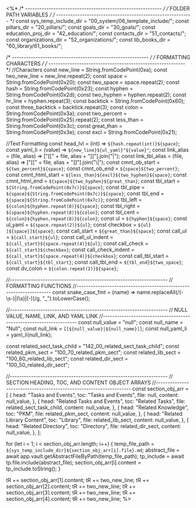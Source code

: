 <%*
/* ---------------------------------------------------------- */
/*                    FOLDER PATH VARIABLES                   */
/* ---------------------------------------------------------- */
const sys_temp_include_dir = "00_system/06_template_include/";
const pillars_dir = "20_pillars/";
const goals_dir = "30_goals/";
const education_proj_dir = "42_education/";
const contacts_dir = "51_contacts/";
const organizations_dir = "52_organizations/";
const lib_books_dir = "60_library/61_books/";

/* ---------------------------------------------------------- */
/*                    FORMATTING CHARACTERS                   */
/* ---------------------------------------------------------- */
//Characters
const new_line = String.fromCodePoint(0xa);
const two_new_line = new_line.repeat(2);
const space = String.fromCodePoint(0x20);
const two_space = space.repeat(2);
const hash = String.fromCodePoint(0x23);
const hyphen = String.fromCodePoint(0x2d);
const two_hyphen = hyphen.repeat(2);
const hr_line = hyphen.repeat(3);
const backtick = String.fromCodePoint(0x60);
const three_backtick = backtick.repeat(3);
const colon = String.fromCodePoint(0x3a);
const two_percent = String.fromCodePoint(0x25).repeat(2);
const less_than = String.fromCodePoint(0x3c);
const great_than = String.fromCodePoint(0x3e);
const excl = String.fromCodePoint(0x21);

//Text Formatting
const head_lvl = (int) => `${hash.repeat(int)}${space}`;
const yaml_li = (value) => `${new_line}${ul_yaml}"${value}"`;
const link_alias = (file, alias) => ["[[" + file, alias + "]]"].join("|");
const link_tbl_alias = (file, alias) => ["[[" + file, alias + "]]"].join("\\|");
const cmnt_ob_start = `${two_percent}${space}`;
const cmnt_ob_end = `${space}${two_percent}`;
const cmnt_html_start = `${less_than}${excl}${two_hyphen}${space}`;
const cmnt_html_end = `${space}${two_hyphen}${great_than}`;
const tbl_start = `${String.fromCodePoint(0x7c)}${space}`;
const tbl_pipe = `${space}${String.fromCodePoint(0x7c)}${space}`;
const tbl_end = `${space}${String.fromCodePoint(0x7c)}`;
const tbl_left = `${colon}${hyphen.repeat(8)}${space}`;
const tbl_right = `${space}${hyphen.repeat(8)}${colon}`;
const tbl_cent = `${colon}${hyphen.repeat(8)}${colon}`;
const ul = `${hyphen}${space}`;
const ul_yaml = `${space.repeat(2)}${ul}`;
const checkbox = `${ul}[${space}]${space}`;
const call_start = `${great_than}${space}`;
const call_ul = `${call_start}${ul}`;
const call_ul_indent = `${call_start}${space.repeat(4)}${ul}`;
const call_check = `${call_start}${checkbox}`;
const call_check_indent = `${call_start}${space.repeat(4)}${checkbox}`;
const call_tbl_start = `${call_start}${tbl_start}`;
const call_tbl_end = `${tbl_end}${two_space}`;
const dv_colon = `${colon.repeat(2)}${space}`;

//-------------------------------------------------------------------
// FORMATTING FUNCTIONS
//-------------------------------------------------------------------
const snake_case_fmt = (name) =>
  name.replaceAll(/(\-\s\-)|(\s)|(\-)]/g, "_").toLowerCase();

//-------------------------------------------------------------------
// NULL VALUE, NAME, LINK, AND YAML LINK
//-------------------------------------------------------------------
const null_value = "null";
const null_name = "Null";
const null_link = `[[${null_value}|${null_name}]]`;
const null_yaml_li = yaml_li(null_link);

const related_sect_task_child = "142_00_related_sect_task_child";
const related_pkm_sect = "100_70_related_pkm_sect";
const related_lib_sect = "100_60_related_lib_sect";
const related_dir_sect = "100_50_related_dir_sect";

//-------------------------------------------------------------------
// SECTION HEADING, TOC, AND CONTENT OBJECT ARRAYS
//-------------------------------------------------------------------
const section_obj_arr = [
  {
    head: "Tasks and Events",
    toc: "Tasks and Events",
    file: null,
    content: null_value,
  },
  {
    head: "Related Tasks and Events",
    toc: "Related Tasks",
    file: related_sect_task_child,
    content: null_value,
  },
  {
    head: "Related Knowledge",
    toc: "PKM",
    file: related_pkm_sect,
    content: null_value,
  },
  {
    head: "Related Library Content",
    toc: "Library",
    file: related_lib_sect,
    content: null_value,
  },
  {
    head: "Related Directory",
    toc: "Directory",
    file: related_dir_sect,
    content: null_value,
  },
];

for (let i = 1; i < section_obj_arr.length; i++) {
  temp_file_path = `${sys_temp_include_dir}${section_obj_arr[i].file}.md`;
  abstract_file = await app.vault.getAbstractFileByPath(temp_file_path);
  tp_include = await tp.file.include(abstract_file);
  section_obj_arr[i].content = tp_include.toString();
}

tR += section_obj_arr[1].content;
tR += two_new_line;
tR += section_obj_arr[2].content;
tR += two_new_line;
tR += section_obj_arr[3].content;
tR += two_new_line;
tR += section_obj_arr[4].content;
tR += two_new_line;
%>